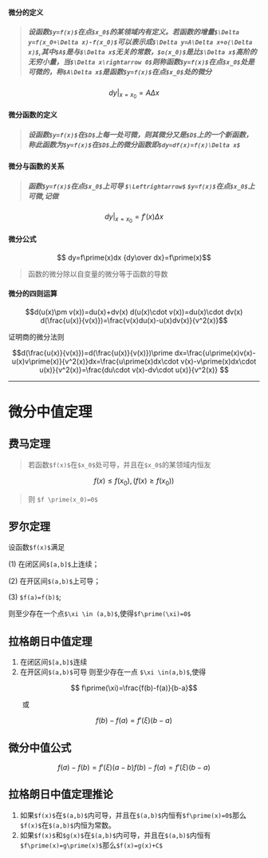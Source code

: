 #### 微分的定义
> ##### 设函数`$y=f(x)$`在点`$x_0$`的某领域内有定义。若函数的增量`$\Delta y=f(x_0+\Delta x)-f(x_0)$`可以表示成`$\Delta y=A\Delta x+o(\Delta x)$`,其中`$A$`是与`$\Delta x$`无关的常数，`$o(x_0)$`是比`$\Delta x$`高阶的无穷小量，当`$\Delta x\rightarrow 0$`则称函数`$y=f(x)$`在点`$x_0$`处是**可微**的，称`$A\Delta x$`是函数`$y=f(x)$`在点`$x_0$`处的**微分**
```math
    dy|_{x=x_0}=A\Delta x
```

#### 微分函数的定义
> ##### 设函数`$y=f(x)$`在`$D$`上每一处可微，则其微分又是`$D$`上的一个新函数，称此函数为`$y=f(x)$`在`$D$`上的微分函数即`$dy=df(x)=f(x)\Delta x$`


#### 微分与函数的关系

> ##### 函数`$y=f(x)$`在点`$x_0$`上可导 **`$\Leftrightarrow$`** `$y=f(x)$`在点`$x_0$`上可微,记做
```math
dy|_{x=x_0}=f\prime(x)\Delta x
```

#### 微分公式
```math
    dy=f\prime(x)dx
    
    {dy\over dx}=f\prime(x)
```
> 函数的微分除以自变量的微分等于函数的导数

#### 微分的四则运算
```math
d(u(x)\pm v(x))=du(x)+dv(x)

d(u(x)\cdot v(x))=du(x)\cdot dv(x)

d(\frac{u(x)}{v(x)})=\frac{v(x)du(x)-u(x)dv(x)}{v^2(x)}
```
证明商的微分法则
```math
d(\frac{u(x)}{v(x)})=d(\frac{u(x)}{v(x)})\prime dx=\frac{u\prime(x)v(x)-u(x)v\prime(x)}{v^2(x)}dx=\frac{u\prime(x)dx\cdot v(x)-v\prime(x)dx\cdot u(x)}{v^2(x)}=\frac{du\cdot v(x)-dv\cdot u(x)}{v^2(x)}    
```
*****
# 微分中值定理

## 费马定理
> 若函数`$f(x)$`在`$x_0$`处可导，并且在`$x_0$`的某领域内恒友
```math
    f(x) \leqslant f(x_0),(f(x) \geqslant f(x_0))
```
> 则 `$f \prime(x_0)=0$`

## 罗尔定理
设函数`$f(x)$`满足

(1) 在闭区间`$[a,b]$`上连续；

(2) 在开区间`$(a,b)$`上可导；

(3) `$f(a)=f(b)$`;

则至少存在一个点`$\xi \in (a,b)$`,使得`$f\prime(\xi)=0$`

## 拉格朗日中值定理

1. 在闭区间`$[a,b]$`连续
2. 在开区间`$(a,b)$`可导 则至少存在一点 `$\xi \in(a,b)$`,使得
```math
    f\prime(\xi)=\frac{f(b)-f(a)}{b-a}
```
&emsp;&emsp;或
```math
    f(b)-f(a)=f\prime(\xi)(b-a)
```

## 微分中值公式
```math
    f(a)-f(b)=f\prime(\xi)(a-b)
    
    f(b)-f(a)=f\prime(\xi)(b-a)
```


## 拉格朗日中值定理推论
1. 如果`$f(x)$`在`$(a,b)$`内可导，并且在`$(a,b)$`内恒有`$f\prime(x)=0$`那么`$f(x)$`在`$(a,b)$`内恒为常数。
2. 如果`$f(x)$`和`$g(x)$`在`$(a,b)$`内可导，并且在`$(a,b)$`内恒有`$f\prime(x)=g\prime(x)$`那么`$f(x)=g(x)+C$`